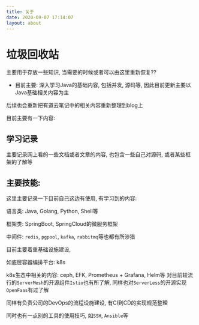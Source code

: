 ```yaml
---
title: 关于
date: 2020-09-07 17:14:07
layout: about
---
```


# 垃圾回收站

主要用于存放一些知识, 当需要的时候或者可以由这里重新恢复??

- 目前主要: 深入学习Java的基础内容, 包括并发, 源码等, 因此目前更新主要以Java基础相关内容为主

后续也会重新把有道云笔记中的相关内容重新整理到blog上

目前主要有一下内容:

## 学习记录

主要记录网上看的一些文档或者文章的内容, 也包含一些自己对源码, 或者某些框架的了解等

## 主要技能:

这里主要记录一下目前自己这边有使用, 有学习到的内容:

语言类: Java, Golang, Python, Shell等

框架类: SpringBoot, SpringCloud的微服务框架

中间件: `redis`, `pgpool`, `kafka`, `rabbitmq`等也都有所涉猎 

目前主要着重基础设施建设, 

如底层容器编排平台: k8s

k8s生态中相关的内容: ceph, EFK, Prometheus + Grafana, Helm等
对目前较流行的`ServerMesh`的开源组件`Istio`也有所了解, 同样也对`ServerLess`的开源实现`OpenFaas`有过了解

同样有负责公司的DevOps的流程设施建设, 有CI到CD的实现规范整理

同时也有一点别的工具的使用技巧, 如`SSH`, `Ansible`等
